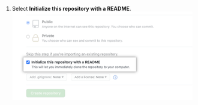 1. Select **Initialize this repository with a README**. ![Initialize this repository with a README checkbox](/assets/images/help/repository/initialize-with-readme.png)

